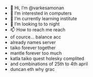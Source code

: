 - 👋 Hi, I’m @varkesamonan
- 👀 I’m interested in computers
- 🌱 I’m currently learning institute
- 💞️ I’m looking to to night
- 📫 How to reach me reach
- of cource... balance acc
- already names server
- taiko forever together
- mantle forever too much
- katla taiko quest holesky complited
- and combinations of 25th to 4th april
- duncan eth why grac
